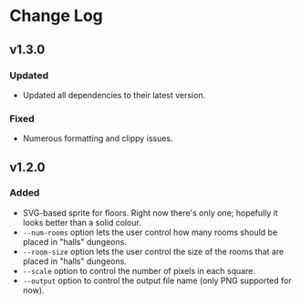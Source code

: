 # Change Log

## v1.3.0

### Updated

- Updated all dependencies to their latest version.

### Fixed

- Numerous formatting and clippy issues.


## v1.2.0

### Added

- SVG-based sprite for floors. Right now there's only one; hopefully it looks
  better than a solid colour.
- `--num-rooms` option lets the user control how many rooms should be placed in
  "halls" dungeons.
- `--room-size` option lets the user control the size of the rooms that are
  placed in "halls" dungeons.
- `--scale` option to control the number of pixels in each square.
- `--output` option to control the output file name (only PNG supported for now).
